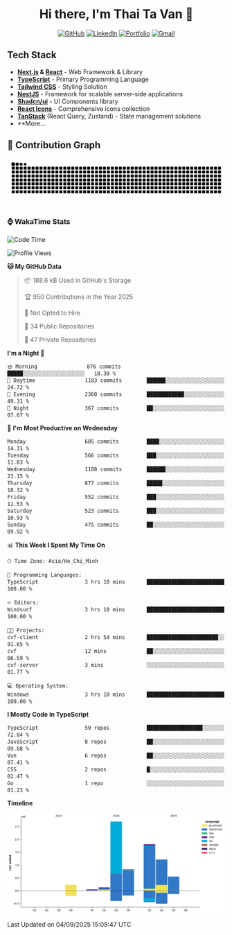 <div align="center">

# Hi there, I'm Thai Ta Van 👋

[![GitHub](https://img.shields.io/badge/GitHub-181717?style=for-the-badge&logo=github&logoColor=white)](https://github.com/vanthaita)
[![LinkedIn](https://img.shields.io/badge/LinkedIn-0A66C2?style=for-the-badge&logo=linkedin&logoColor=white)](https://www.linkedin.com/in/vanthaita/)
[![Portfolio](https://img.shields.io/badge/Portfolio-000000?style=for-the-badge&logo=web&logoColor=white)](https://portfolio-swart-three-49.vercel.app/)
[![Gmail](https://img.shields.io/badge/Gmail-EA4335?style=for-the-badge&logo=gmail&logoColor=white)](mailto:thaitv225@gmail.com)

</div>

##  Tech Stack

- **[Next.js](https://nextjs.org/) & [React](https://react.dev/)** - Web Framework & Library  
- **[TypeScript](https://www.typescriptlang.org/)** - Primary Programming Language  
- **[Tailwind CSS](https://tailwindcss.com/)** - Styling Solution  
- **[NestJS](https://nestjs.com/)** - Framework for scalable server-side applications  
- **[Shadcn/ui](https://ui.shadcn.com/)** - UI Components library  
- **[React Icons](https://react-icons.github.io/react-icons/)** - Comprehensive icons collection  
- **[TanStack](https://tanstack.com/)** (React Query, Zustand) - State management solutions  
- **More...  


## 🐍 Contribution Graph

<div align="center">

![Snake animation](https://raw.githubusercontent.com/vanthaita/vanthaita/output/github-contribution-grid-snake.svg)

</div>

### ⌚ WakaTime Stats
<!--START_SECTION:waka-->
![Code Time](http://img.shields.io/badge/Code%20Time-13%20hrs%2029%20mins-blue)

![Profile Views](http://img.shields.io/badge/Profile%20Views-117-blue)

**🐱 My GitHub Data** 

> 📦 188.6 kB Used in GitHub's Storage 
 > 
> 🏆 950 Contributions in the Year 2025
 > 
> 🚫 Not Opted to Hire
 > 
> 📜 34 Public Repositories 
 > 
> 🔑 47 Private Repositories 
 > 
**I'm a Night 🦉** 

```text
🌞 Morning                876 commits         █████░░░░░░░░░░░░░░░░░░░░   18.30 % 
🌆 Daytime                1183 commits        ██████░░░░░░░░░░░░░░░░░░░   24.72 % 
🌃 Evening                2360 commits        ████████████░░░░░░░░░░░░░   49.31 % 
🌙 Night                  367 commits         ██░░░░░░░░░░░░░░░░░░░░░░░   07.67 % 
```
📅 **I'm Most Productive on Wednesday** 

```text
Monday                   685 commits         ████░░░░░░░░░░░░░░░░░░░░░   14.31 % 
Tuesday                  566 commits         ███░░░░░░░░░░░░░░░░░░░░░░   11.83 % 
Wednesday                1108 commits        ██████░░░░░░░░░░░░░░░░░░░   23.15 % 
Thursday                 877 commits         █████░░░░░░░░░░░░░░░░░░░░   18.32 % 
Friday                   552 commits         ███░░░░░░░░░░░░░░░░░░░░░░   11.53 % 
Saturday                 523 commits         ███░░░░░░░░░░░░░░░░░░░░░░   10.93 % 
Sunday                   475 commits         ██░░░░░░░░░░░░░░░░░░░░░░░   09.92 % 
```


📊 **This Week I Spent My Time On** 

```text
🕑︎ Time Zone: Asia/Ho_Chi_Minh

💬 Programming Languages: 
TypeScript               3 hrs 10 mins       █████████████████████████   100.00 % 

🔥 Editors: 
Windsurf                 3 hrs 10 mins       █████████████████████████   100.00 % 

🐱‍💻 Projects: 
cvf-client               2 hrs 54 mins       ███████████████████████░░   91.65 % 
cvf                      12 mins             ██░░░░░░░░░░░░░░░░░░░░░░░   06.59 % 
cvf-server               3 mins              ░░░░░░░░░░░░░░░░░░░░░░░░░   01.77 % 

💻 Operating System: 
Windows                  3 hrs 10 mins       █████████████████████████   100.00 % 
```

**I Mostly Code in TypeScript** 

```text
TypeScript               59 repos            ██████████████████░░░░░░░   72.84 % 
JavaScript               8 repos             ██░░░░░░░░░░░░░░░░░░░░░░░   09.88 % 
Vue                      6 repos             ██░░░░░░░░░░░░░░░░░░░░░░░   07.41 % 
CSS                      2 repos             █░░░░░░░░░░░░░░░░░░░░░░░░   02.47 % 
Go                       1 repo              ░░░░░░░░░░░░░░░░░░░░░░░░░   01.23 % 
```



**Timeline**

![Lines of Code chart](https://raw.githubusercontent.com/vanthaita/vanthaita/main/assets/bar_graph.png)


 Last Updated on 04/09/2025 15:09:47 UTC
<!--END_SECTION:waka-->
